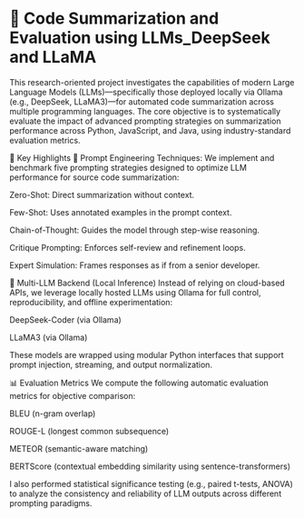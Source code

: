 # 🧠 Code Summarization and Evaluation using LLMs_DeepSeek and LLaMA
This research-oriented project investigates the capabilities of modern Large Language Models (LLMs)—specifically those deployed locally via Ollama (e.g., DeepSeek, LLaMA3)—for automated code summarization across multiple programming languages. The core objective is to systematically evaluate the impact of advanced prompting strategies on summarization performance across Python, JavaScript, and Java, using industry-standard evaluation metrics.

🚀 Key Highlights
🔧 Prompt Engineering Techniques:
We implement and benchmark five prompting strategies designed to optimize LLM performance for source code summarization:

Zero-Shot: Direct summarization without context.

Few-Shot: Uses annotated examples in the prompt context.

Chain-of-Thought: Guides the model through step-wise reasoning.

Critique Prompting: Enforces self-review and refinement loops.

Expert Simulation: Frames responses as if from a senior developer.

🧠 Multi-LLM Backend (Local Inference)
Instead of relying on cloud-based APIs, we leverage locally hosted LLMs using Ollama for full control, reproducibility, and offline experimentation:

DeepSeek-Coder (via Ollama)

LLaMA3 (via Ollama)

These models are wrapped using modular Python interfaces that support prompt injection, streaming, and output normalization.

📊 Evaluation Metrics
We compute the following automatic evaluation metrics for objective comparison:

BLEU (n-gram overlap)

ROUGE-L (longest common subsequence)

METEOR (semantic-aware matching)

BERTScore (contextual embedding similarity using sentence-transformers)

I also performed statistical significance testing (e.g., paired t-tests, ANOVA) to analyze the consistency and reliability of LLM outputs across different prompting paradigms.
